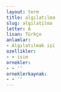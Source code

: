 ```yaml
---
layout: term
title: algılatılma
slug: algilatilma
letter: A
lisan: Türkçe
anlamlar:
- Algılatılmak işi
ozellikler:
- - isim
ornekler:
- - ''
orneklerkaynak:
- - ''
---
```


